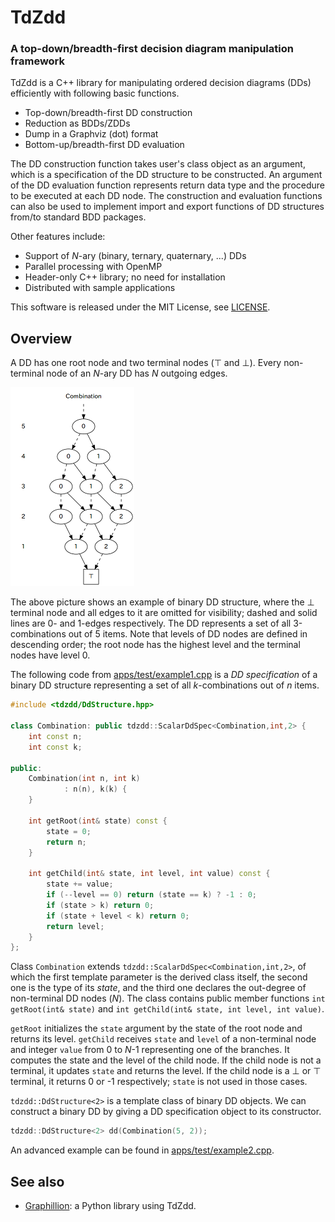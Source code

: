 TdZdd
===========================================================================

### A top-down/breadth-first decision diagram manipulation framework

TdZdd is a C++ library for manipulating ordered decision diagrams (DDs)
efficiently with following basic functions.

* Top-down/breadth-first DD construction
* Reduction as BDDs/ZDDs
* Dump in a Graphviz (dot) format
* Bottom-up/breadth-first DD evaluation

The DD construction function takes user's class object as an argument,
which is a specification of the DD structure to be constructed.
An argument of the DD evaluation function represents return data type and
the procedure to be executed at each DD node.
The construction and evaluation functions can also be used to implement
import and export functions of DD structures from/to standard BDD packages.

Other features include:

* Support of *N*-ary (binary, ternary, quaternary, ...) DDs
* Parallel processing with OpenMP
* Header-only C++ library; no need for installation
* Distributed with sample applications

This software is released under the MIT License, see [LICENSE](LICENSE).

Overview
---------------------------------------------------------------------------

A DD has one root node and two terminal nodes (⊤ and ⊥).
Every non-terminal node of an *N*-ary DD has *N* outgoing edges.

![An example of binary DD](doc/fig/example1.png)

The above picture shows an example of binary DD structure,
where the ⊥ terminal node and all edges to it are omitted for visibility;
dashed and solid lines are 0- and 1-edges respectively.
The DD represents a set of all 3-combinations out of 5 items.
Note that levels of DD nodes are defined in descending order;
the root node has the highest level and the terminal nodes have level 0.

The following code from [apps/test/example1.cpp](apps/test/example1.cpp)
is a *DD specification* of a binary DD structure representing a set of all
*k*-combinations out of *n* items.

```cpp
#include <tdzdd/DdStructure.hpp>

class Combination: public tdzdd::ScalarDdSpec<Combination,int,2> {
    int const n;
    int const k;

public:
    Combination(int n, int k)
            : n(n), k(k) {
    }

    int getRoot(int& state) const {
        state = 0;
        return n;
    }

    int getChild(int& state, int level, int value) const {
        state += value;
        if (--level == 0) return (state == k) ? -1 : 0;
        if (state > k) return 0;
        if (state + level < k) return 0;
        return level;
    }
};
```

Class `Combination` extends `tdzdd::ScalarDdSpec<Combination,int,2>`,
of which the first template parameter is the derived class itself,
the second one is the type of its *state*,
and the third one declares the out-degree of non-terminal DD nodes (*N*).
The class contains public member functions `int getRoot(int& state)`
and `int getChild(int& state, int level, int value)`.

`getRoot` initializes the `state` argument by the state of the root node
and returns its level.
`getChild` receives `state` and `level` of a non-terminal node
and integer `value` from 0 to *N*-1 representing one of the branches.
It computes the state and the level of the child node.
If the child node is not a terminal, it updates `state` and returns the level.
If the child node is a ⊥ or ⊤ terminal, it returns 0 or -1 respectively;
`state` is not used in those cases.

`tdzdd::DdStructure<2>` is a template class of binary DD objects.
We can construct a binary DD by giving a DD specification object
to its constructor.

```cpp
tdzdd::DdStructure<2> dd(Combination(5, 2));
```

An advanced example can be found in
[apps/test/example2.cpp](apps/test/example2.cpp).

See also
---------------------------------------------------------------------------

* [Graphillion](http://graphillion.org): a Python library using TdZdd.
